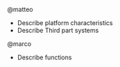 @matteo
- Describe platform characteristics
- Describe Third part systems

@marco
- Describe functions

